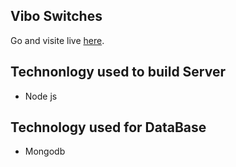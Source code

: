 ## Vibo Switches
Go and visite live  [here](https://vibor-switches.web.app/).

## Technonlogy used to build Server
* Node js
## Technology used for DataBase
* Mongodb

